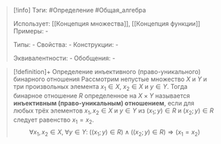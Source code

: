 > [!info]
> Тэги: #Определение #Общая_алгебра 
> 
> Использует: [[Концепция множества]], [[Концепция функции]]
> Примеры: *-*
> 
> Типы: *-*
> Свойства: *-*
> Конструкции: *-*
> 
> Эквивалентности: *-*
> Обобщения: *-*

> [!definition]+ Определение инъективного (право-уникального) бинарного отношения
> Рассмотрим непустые множество $X$ и $Y$ и три произвольных элемента $x_1 \in X$, $x_2 \in X$ и $y \in Y$. Тогда бинарное отношение $R$ определенное на $X \times Y$ называется **инъективным (право-уникальным) отношением**, если для любых трёх элементов $x_1,x_2 \in X$ и $y \in Y$ из $(x_1;y) \in R$ и $(x_2;y) \in R$ следует равенство $x_1=x_2$.
> $$\forall x_1,x_2 \in X, \; \forall y \in Y: \; \big((x_1;y) \in R\big) \land \big((x_2;y) \in R\big) \Rightarrow \big(x_1=x_2\big)$$
